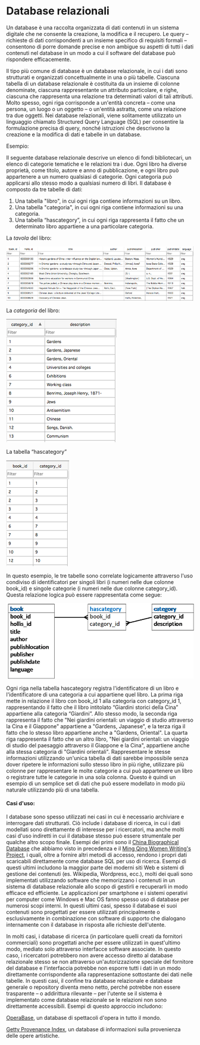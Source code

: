 # Database relazionali

Un database è una raccolta organizzata di dati contenuti in un sistema digitale che ne consente la creazione, la modifica e il recupero. Le query – richieste di dati corrispondenti a un insieme specifico di requisiti formali – consentono di porre domande precise e non ambigue su aspetti di tutti i dati contenuti nel database in un modo a cui il software del database può rispondere efficacemente.

Il tipo più comune di database è un database relazionale, in cui i dati sono strutturati e organizzati concettualmente in una o più tabelle. Ciascuna tabella di un database relazionale è costituita da un insieme di colonne denominate, ciascuna rappresentante un attributo particolare, e righe, ciascuna che rappresenta una relazione tra determinati valori di tali attributi. Molto spesso, ogni riga corrisponde a un'entità concreta – come una persona, un luogo o un oggetto – o un'entità astratta, come una relazione tra due oggetti. Nei database relazionali, viene solitamente utilizzato un linguaggio chiamato Structured Query Language (SQL) per consentire la formulazione precisa di query, nonché istruzioni che descrivono la creazione e la modifica di dati e tabelle in un database.

Esempio:

Il seguente database relazionale descrive un elenco di fondi bibliotecari, un elenco di categorie tematiche e le relazioni tra i due. Ogni libro ha diverse proprietà, come titolo, autore e anno di pubblicazione, e ogni libro può appartenere a un numero qualsiasi di categorie. Ogni categoria può applicarsi allo stesso modo a qualsiasi numero di libri. Il database è composto da tre tabelle di dati:

1. Una tabella "libro", in cui ogni riga contiene informazioni su un libro.
2. Una tabella "categoria", in cui ogni riga contiene informazioni su una categoria.
3. Una tabella “hascategory”, in cui ogni riga rappresenta il fatto che un determinato libro appartiene a una particolare categoria.

La _tavola_ del libro:

![](../../.gitbook/assets/image.png)

La _categoria_ del libro:

![](<../../.gitbook/assets/image (2).png>)

La tabella “hascategory”

![](<../../.gitbook/assets/image (1).png>)

In questo esempio, le tre tabelle sono correlate logicamente attraverso l'uso condiviso di identificatori per singoli libri (i numeri nelle due colonne book\_id) e singole categorie (i numeri nelle due colonne category\_id). Questa relazione logica può essere rappresentata come segue:

![](<../../.gitbook/assets/image (3).png>)

Ogni riga nella tabella hascategory registra l'identificatore di un libro e l'identificatore di una categoria a cui appartiene quel libro. La prima riga mette in relazione il libro con book\_id 1 alla categoria con category\_id 1, rappresentando il fatto che il libro intitolato “Giardini storici della Cina” appartiene alla categoria “Giardini”. Allo stesso modo, la seconda riga rappresenta il fatto che "Nei giardini orientali: un viaggio di studio attraverso la Cina e il Giappone" appartiene a "Gardens, Japanese", e la terza riga il fatto che lo stesso libro appartiene anche a "Gardens, Oriental". La quarta riga rappresenta il fatto che un altro libro, "Nei giardini orientali: un viaggio di studio del paesaggio attraverso il Giappone e la Cina", appartiene anche alla stessa categoria di "Giardini orientali". Rappresentare le stesse informazioni utilizzando un'unica tabella di dati sarebbe impossibile senza dover ripetere le informazioni sullo stesso libro in più righe, utilizzare più colonne per rappresentare le molte categorie a cui può appartenere un libro o registrare tutte le categorie in una sola colonna. Questo è quindi un esempio di un semplice set di dati che può essere modellato in modo più naturale utilizzando più di una tabella.

#### Casi d'uso:

I database sono spesso utilizzati nei casi in cui è necessario archiviare e interrogare dati strutturati. Ciò include i database di ricerca, in cui i dati modellati sono direttamente di interesse per i ricercatori, ma anche molti casi d'uso indiretti in cui il database stesso può essere strumentale per qualche altro scopo finale. Esempi dei primi sono il [China Biographical Database](https://projects.iq.harvard.edu/cbdb/home) che abbiamo visto in precedenza e il [Ming Qing Women Writing's Project](https://digital.library.mcgill.ca/mingqing/english/index.php), i quali, oltre a fornire altri metodi di accesso, rendono i propri dati scaricabili direttamente come database SQL per uso di ricerca. Esempi di questi ultimi includono la maggior parte dei moderni siti Web e sistemi di gestione dei contenuti (es. Wikipedia, Wordpress, ecc.), molti dei quali sono implementati utilizzando software che memorizzano i contenuti in un sistema di database relazionale allo scopo di gestirli e recuperarli in modo efficace ed efficiente. Le applicazioni per smartphone e i sistemi operativi per computer come Windows e Mac OS fanno spesso uso di database per numerosi scopi interni. In questi ultimi casi, spesso il database ei suoi contenuti sono progettati per essere utilizzati principalmente o esclusivamente in combinazione con software di supporto che dialogano internamente con il database in risposta alle richieste dell'utente.

In molti casi, i database di ricerca (in particolare quelli creati da fornitori commerciali) sono progettati anche per essere utilizzati in quest'ultimo modo, mediato solo attraverso interfacce software associate. In questo caso, i ricercatori potrebbero non avere accesso diretto al database relazionale stesso se non attraverso un'autorizzazione speciale del fornitore del database e l'interfaccia potrebbe non esporre tutti i dati in un modo direttamente corrispondente alla rappresentazione sottostante dei dati nelle tabelle. In questi casi, il confine tra database relazionale e database generale o repository diventa meno netto, perché potrebbe non essere trasparente – o addirittura rilevante – per l'utente se il sistema è implementato come database relazionale se le relazioni non sono direttamente accessibili. Esempi di questo approccio includono:

[OperaBase](https://www.operabase.com/en), un database di spettacoli d'opera in tutto il mondo.&#x20;

[Getty Provenance Index](http://www.getty.edu/research/tools/provenance/faq.html), un database di informazioni sulla provenienza delle opere artistiche.
